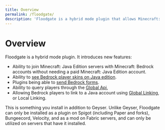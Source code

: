 ```yaml
---
title: Overview
permalink: /floodgate/
description: 'Floodgate is a hybrid mode plugin that allows Minecraft: Bedrock Accounts to join Minecraft: Java Edition servers without needing a Minecraft: Java Edition account.'
---
```


# Overview
Floodgate is a hybrid mode plugin. It introduces new features:
- Ability to join Minecraft: Java Edition servers with Minecraft: Bedrock accounts without needing a paid Minecraft: Java Edition account. 
- Ability to [see Bedrock player skins on Java edition](/wiki/floodgate/features#what-is-skin-uploading).
- Plugins being able to [send Bedrock forms](/wiki/geyser/forms/).
- Ability to query players through the [Global Api](/wiki/api/api.geysermc.org/global-api/), 
- Allowing Bedrock players to link to a Java account using [Global Linking](/wiki/floodgate/linking#what-is-global-linking), or Local Linking.

This is something you install in addition to Geyser. Unlike Geyser, Floodgate can only be installed as a plugin on Spigot (including Paper and forks), Bungeecord, Velocity, and as a mod on Fabric servers, and can only be utilized on servers that have it installed.

